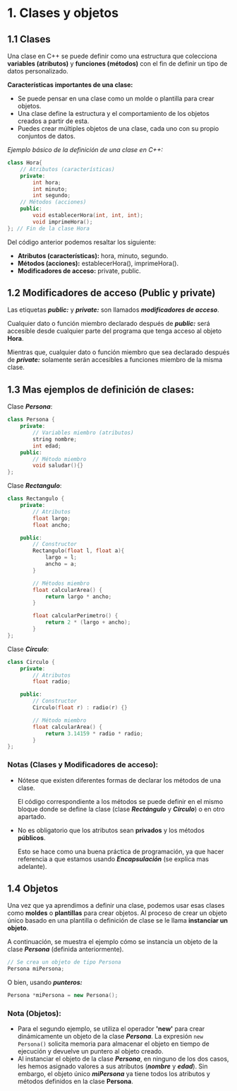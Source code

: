 # 1. Clases y objetos

## 1.1 Clases

Una clase en C++ se puede definir como una estructura que colecciona **variables (atributos)** y **funciones (métodos)** con el fin de definir un tipo de datos personalizado.


**Características importantes de una clase:**
- Se puede pensar en una clase como un molde o plantilla para crear objetos.
- Una clase define la estructura y el comportamiento de los objetos creados a partir de esta.
- Puedes crear múltiples objetos de una clase, cada uno con su propio conjuntos de datos.

*Ejemplo básico de la definición de una clase en C++:*

```cpp
class Hora{
    // Atributos (características)
    private:
        int hora;
        int minuto;
        int segundo;
    // Métodos (acciones)
    public:
        void establecerHora(int, int, int);
        void imprimeHora();
}; // Fin de la clase Hora
```

Del código anterior podemos resaltar los siguiente:
- **Atributos (características):** hora, minuto, segundo.
- **Métodos (acciones):** establecerHora(), imprimeHora().
- **Modificadores de acceso:** private, public.

## 1.2 Modificadores de acceso (Public y private)

Las etiquetas ***public:*** y ***private:*** son llamados ***modificadores de acceso***.

Cualquier dato o función miembro declarado después de ***public:*** será accesible desde cualquier parte del programa que tenga acceso al objeto **Hora**.

Mientras que, cualquier dato o función miembro que sea declarado después de ***private:*** solamente serán accesibles a funciones miembro de la misma clase.

## 1.3 Mas ejemplos de definición de clases:

Clase ***Persona***:

```cpp
class Persona {
    private:
        // Variables miembro (atributos)
        string nombre;
        int edad;
    public:
        // Método miembro 
        void saludar(){}
};
```

Clase ***Rectangulo***:
```cpp
class Rectangulo {
    private:
        // Atributos
        float largo;
        float ancho;

    public:
        // Constructor
        Rectangulo(float l, float a){
            largo = l;
            ancho = a;
        }

        // Métodos miembro
        float calcularArea() {
            return largo * ancho;
        }

        float calcularPerimetro() {
            return 2 * (largo + ancho);
        }
};
```

Clase ***Círculo***:
```cpp
class Circulo {
    private:
        // Atributos
        float radio;

    public:
        // Constructor
        Circulo(float r) : radio(r) {}

        // Método miembro
        float calcularArea() {
            return 3.14159 * radio * radio;
        }
};
```

### Notas (Clases y Modificadores de acceso):
- Nótese que existen diferentes formas de declarar los métodos de una clase. 
    
    El código correspondiente a los métodos se puede definir en el mismo bloque donde se define la clase (clase ***Rectángulo*** y ***Círculo***) o en otro apartado.

- No es obligatorio que los atributos sean **privados** y los métodos **públicos**. 

    Esto se hace como una buena práctica de programación, ya que hacer referencia a que estamos usando ***Encapsulación*** (se explica mas adelante).

## 1.4 Objetos

Una vez que ya aprendimos a definir una clase, podemos usar esas clases como **moldes** o **plantillas** para crear objetos. Al proceso de crear un objeto único basado en una plantilla o definición de clase se le llama **instanciar un objeto**.

A continuación, se muestra el ejemplo cómo se instancia un objeto de la clase ***Persona*** (definida anteriormente).

```cpp
// Se crea un objeto de tipo Persona
Persona miPersona;
```

O bien, usando ***punteros:***
```cpp
Persona *miPersona = new Persona(); 
```

### Nota (Objetos):
- Para el segundo ejemplo, se utiliza el operador **'new'** para crear dinámicamente un objeto de la clase ***Persona***. La expresión ``new Persona()`` solicita memoria para almacenar el objeto en tiempo de ejecución y devuelve un puntero al objeto creado. 
- Al instanciar el objeto de la clase ***Persona***, en ninguno de los dos casos, les hemos asignado valores a sus atributos (***nombre*** y ***edad***). Sin embargo, el objeto único ***miPersona*** ya tiene todos los atributos y métodos definidos en la clase **Persona**.
